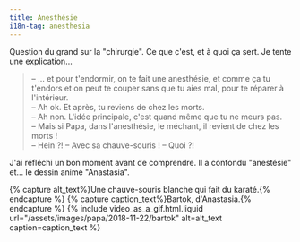 ```yaml
---
title: Anesthésie
i18n-tag: anesthesia
---
```


Question du grand sur la "chirurgie". Ce que c'est, et à quoi ça sert. Je tente une explication…

<!-- more -->

> – … et pour t'endormir, on te fait une anesthésie, et comme ça tu t'endors et on peut te couper sans que tu aies mal, pour te réparer à l'intérieur.  
> – Ah ok. Et après, tu reviens de chez les morts.  
> – Ah non. L'idée principale, c'est quand même que tu ne meurs pas.  
> – Mais si Papa, dans l'anesthésie, le méchant, il revient de chez les morts !  
> – Hein ?!
> – Avec sa chauve-souris !
> – Quoi ?!

J'ai réfléchi un bon moment avant de comprendre. Il a confondu "anestésie" et… le dessin animé "Anastasia".

{% capture alt_text%}Une chauve-souris blanche qui fait du karaté.{% endcapture %}
{% capture caption_text%}Bartok, d'Anastasia.{% endcapture %}
{% include video_as_a_gif.html.liquid
url="/assets/images/papa/2018-11-22/bartok"
alt=alt_text
caption=caption_text
%}